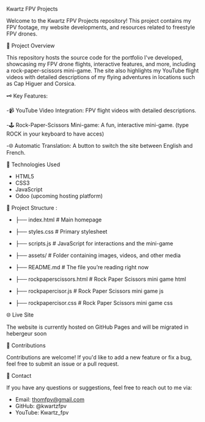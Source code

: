 Kwartz FPV Projects

 Welcome to the Kwartz FPV Projects repository! This project contains my FPV footage, my website developments, and resources related to freestyle FPV drones.

🎯 Project Overview

 This repository hosts the source code for the portfolio I've developed, showcasing my FPV drone flights, interactive features, and more, including a rock-paper-scissors mini-game. The site also highlights my YouTube flight videos with detailed descriptions of my flying adventures in locations such as Cap Higuer and Corsica.

🗝️ Key Features:

 -📹 YouTube Video Integration: FPV flight videos with detailed descriptions.
 
 -🕹️ Rock-Paper-Scissors Mini-game: A fun, interactive mini-game. (type ROCK in your keyboard to have acces)

 
 -🌐 Automatic Translation: A button to switch the site between English and French.
 

🚀 Technologies Used

 - HTML5
 - CSS3
 - JavaScript
 - Odoo (upcoming hosting platform)

📂 Project Structure : 

-  ├── index.html        # Main homepage
 
-  ├── styles.css        # Primary stylesheet
 
-  ├── scripts.js        # JavaScript for interactions and the mini-game
 
-  ├── assets/           # Folder containing images, videos, and other media
 
-  ├── README.md         # The file you’re reading right now
 
-  ├── rockpaperscissors.html        # Rock Paper Scissors mini game html
 
-  ├── rockpapercisor.js        # Rock Paper Scissors mini game js
 
-  ├── rockpapercisor.css       # Rock Paper Scissors mini game css
 
 
🌐 Live Site

 The website is currently hosted on GitHub Pages and will be migrated in hebergeur soon

📝 Contributions

 Contributions are welcome! If you'd like to add a new feature or fix a bug, feel free to submit an issue or a pull request.

📧 Contact

 If you have any questions or suggestions, feel free to reach out to me via:

 - Email: thomfpv@gmail.com
 - GitHub: @kwartzfpv
 - YouTube: Kwartz_fpv

